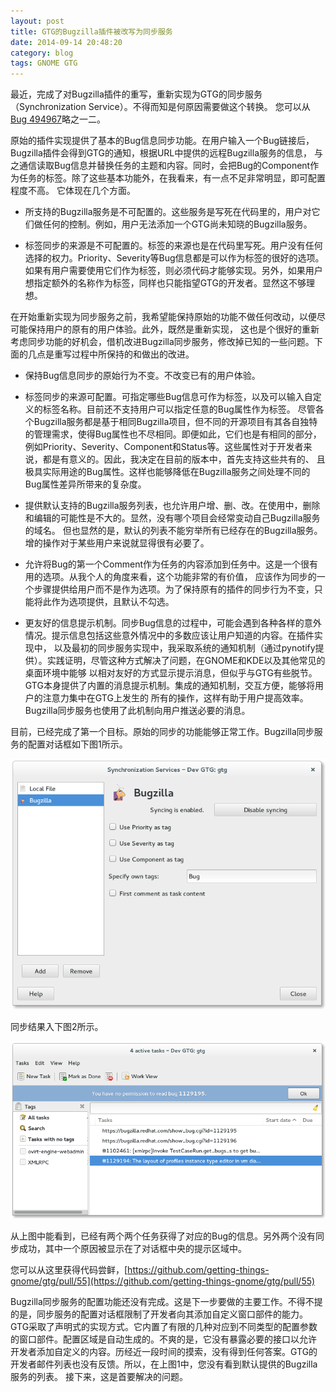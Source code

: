 ```yaml
---
layout: post
title: GTG的Bugzilla插件被改写为同步服务
date: 2014-09-14 20:48:20
category: blog
tags: GNOME GTG
---
```


最近，完成了对Bugzilla插件的重写，重新实现为GTG的同步服务（Synchronization Service）。不得而知是何原因需要做这个转换。
您可以从[Bug 494967](https://bugs.launchpad.net/gtg/+bug/494967)略之一二。

原始的插件实现提供了基本的Bug信息同步功能。在用户输入一个Bug链接后，Bugzilla插件会得到GTG的通知，根据URL中提供的远程Bugzilla服务的信息，
与之通信读取Bug信息并替换任务的主题和内容。同时，会把Bug的Component作为任务的标签。除了这些基本功能外，在我看来，有一点不足非常明显，即可配置程度不高。
它体现在几个方面。

- 所支持的Bugzilla服务是不可配置的。这些服务是写死在代码里的，用户对它们做任何的控制。例如，用户无法添加一个GTG尚未知晓的Bugzilla服务。

- 标签同步的来源是不可配置的。标签的来源也是在代码里写死。用户没有任何选择的权力。Priority、Severity等Bug信息都是可以作为标签的很好的选项。
  如果有用户需要使用它们作为标签，则必须代码才能够实现。另外，如果用户想指定额外的名称作为标签，同样也只能指望GTG的开发者。显然这不够理想。

在开始重新实现为同步服务之前，我希望能保持原始的功能不做任何改动，以便尽可能保持用户的原有的用户体验。此外，既然是重新实现，
这也是个很好的重新考虑同步功能的好机会，借机改进Bugzilla同步服务，修改掉已知的一些问题。下面的几点是重写过程中所保持的和做出的改进。



- 保持Bug信息同步的原始行为不变。不改变已有的用户体验。

- 标签同步的来源可配置。可指定哪些Bug信息可作为标签，以及可以输入自定义的标签名称。目前还不支持用户可以指定任意的Bug属性作为标签。
  尽管各个Bugzilla服务都是基于相同Bugzilla项目，但不同的开源项目有其各自独特的管理需求，使得Bug属性也不尽相同。即便如此，它们也是有相同的部分，
  例如Priority、Severity、Component和Status等。这些属性对于开发者来说，都是有意义的。因此，我决定在目前的版本中，首先支持这些共有的、
  且极具实际用途的Bug属性。这样也能够降低在Bugzilla服务之间处理不同的Bug属性差异所带来的复杂度。

- 提供默认支持的Bugzilla服务列表，也允许用户增、删、改。在使用中，删除和编辑的可能性是不大的。显然，没有哪个项目会经常变动自己Bugzilla服务的域名。
  但也显然的是，默认的列表不能穷举所有已经存在的Bugzilla服务。增的操作对于某些用户来说就显得很有必要了。

- 允许将Bug的第一个Comment作为任务的内容添加到任务中。这是一个很有用的选项。从我个人的角度来看，这个功能非常的有价值，
  应该作为同步的一个步骤提供给用户而不是作为选项。为了保持原有的插件的同步行为不变，只能将此作为选项提供，且默认不勾选。

- 更友好的信息提示机制。同步Bug信息的过程中，可能会遇到各种各样的意外情况。提示信息包括这些意外情况中的多数应该让用户知道的内容。在插件实现中，
  以及最初的同步服务实现中，我采取系统的通知机制（通过pynotify提供）。实践证明，尽管这种方式解决了问题，在GNOME和KDE以及其他常见的桌面环境中能够
  以相对友好的方式显示提示消息，但似乎与GTG有些脱节。GTG本身提供了内置的消息提示机制。集成的通知机制，交互方便，能够将用户的注意力集中在GTG上发生的
  所有的操作，这样有助于用户提高效率。Bugzilla同步服务也使用了此机制向用户推送必要的消息。

目前，已经完成了第一个目标。原始的同步的功能能够正常工作。Bugzilla同步服务的配置对话框如下图1所示。

![Bugzilla Synchronization Service Config Dialog](/images/blog/gtg-bugzilla-sync-service-config-dialog.png)

同步结果入下图2所示。

![Bugzilla Synchronization Demo](/images/blog/gtg-bugzilla-sync-demo.png)

从上图中能看到，已经有两个两个任务获得了对应的Bug的信息。另外两个没有同步成功，其中一个原因被显示在了对话框中央的提示区域中。

您可以从这里获得代码尝鲜，[https://github.com/getting-things-gnome/gtg/pull/55](https://github.com/getting-things-gnome/gtg/pull/55)

Bugzilla同步服务的配置功能还没有完成。这是下一步要做的主要工作。不得不提的是，同步服务的配置对话框限制了开发者向其添加自定义窗口部件的能力。
GTG采取了声明式的实现方式。它内置了有限的几种对应到不同类型的配置参数的窗口部件。配置区域是自动生成的。不爽的是，它没有暴露必要的接口以允许
开发者添加自定义的内容。历经近一段时间的摸索，没有得到任何答案。GTG的开发者邮件列表也没有反馈。所以，在上图1中，您没有看到默认提供的Bugzilla服务的列表。
接下来，这是首要解决的问题。
